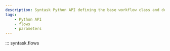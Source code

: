 ```yaml
---
description: Syntask Python API defining the base workflow class and decorator.
tags:
    - Python API
    - flows
    - parameters
---
```


::: syntask.flows
